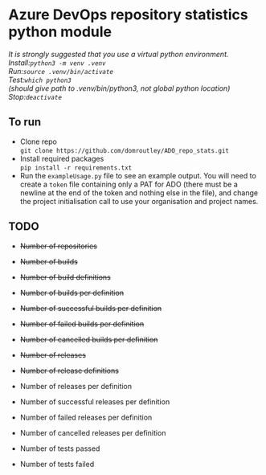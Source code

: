 # Azure DevOps repository statistics python module

*It is strongly suggested that you use a virtual python environment.  
Install:`python3 -m venv .venv`  
Run:`source .venv/bin/activate`  
Test:`which python3`  
(should give path to .venv/bin/python3, not global python location)  
Stop:`deactivate`*

## To run
- Clone repo  
  `git clone https://github.com/domroutley/ADO_repo_stats.git`
- Install required packages  
  `pip install -r requirements.txt`
- Run the `exampleUsage.py` file to see an example output. You will need to create a `token` file containing only a PAT for ADO (there must be a newline at the end of the token and nothing else in the file), and change the project initialisation call to use your organisation and project names.


## TODO
- ~~Number of repositories~~


- ~~Number of builds~~
- ~~Number of build definitions~~
- ~~Number of builds per definition~~
- ~~Number of successful builds per definition~~
- ~~Number of failed builds per definition~~
- ~~Number of cancelled builds per definition~~


- ~~Number of releases~~
- ~~Number of release definitions~~
- Number of releases per definition
- Number of successful releases per definition
- Number of failed releases per definition
- Number of cancelled releases per definition


- Number of tests passed
- Number of tests failed
